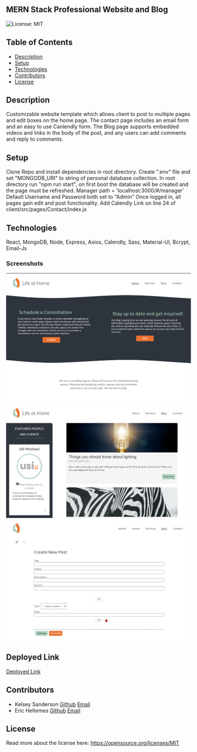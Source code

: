 ## MERN Stack Professional Website and Blog
![License: MIT](https://img.shields.io/badge/License-MIT-yellow.svg)

## Table of Contents
* [Description](README.md#Description)
* [Setup](README.md#Setup)
* [Technologies](README.md#Technologies)
* [Contributors](READ.md#Contributors)
* [License](README.md#License)

## Description
Customizable website template which allows client to post to multiple pages and edit boxes on the home page. 
The contact page includes an email form and an easy to use Canlendly form. 
The Blog page supports embedded videos and links in the body of the post, and any users can add comments and reply to comments.

## Setup
Clone Repo and install dependencies in root directory. 
Create ".env" file and set "MONGODB_URI" to string of personal database collection.
In root directory run "npm run start", on first boot the database will be created and the page must be refreshed. 
Manager path = 'localhost:3000/#/manager' 
Default Username and Password both set to "Admin"
Once logged in, all pages gain edit and post functionality.
Add Calendly Link on line 24 of client/src/pages/Contact/index.js  

## Technologies
React, MongoDB, Node, Express, Axios, Calendly, Sass, Material-UI, Bcrypt, Email-Js

### Screenshots 
![Screenshot of Home Page](./screenshots/life-at-home-screenshot-1.PNG)
![Screenshot of Blog Page](./screenshots/life-at-home-screenshot-2.PNG)
![Screenshot of post functionality](./screenshots/life-at-home-screenshot-3.PNG)

## Deployed Link
[Deployed Link](https://boiling-anchorage-71498.herokuapp.com/)

## Contributors
* Kelsey Sanderson [Github](https://github.com/kelseysanderson)  [Email](mailto:kelseyschreifels@gmail.com)
* Eric Heltemes [Github](https://github.com/erheltemes)  [Email](mailto:e.heltemes83@gmail.com)

## License
Read more about the license here:
https://opensource.org/licenses/MIT
